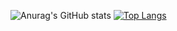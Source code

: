 ![Anurag's GitHub stats](https://github-readme-stats.vercel.app/api?username=HundredCleanWater&show_icons=true&theme=radical)
[![Top Langs](https://github-readme-stats.vercel.app/api/top-langs/?username=HundredCleanWater&langs_count=8)](https://github.com/anuraghazra/github-readme-stats)
